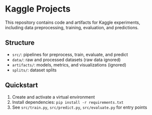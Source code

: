 # Kaggle Projects

This repository contains code and artifacts for Kaggle experiments, including data preprocessing, training, evaluation, and predictions.

## Structure
- `src/`: pipelines for preprocess, train, evaluate, and predict
- `data/`: raw and processed datasets (raw data ignored)
- `artifacts/`: models, metrics, and visualizations (ignored)
- `splits/`: dataset splits

## Quickstart
1. Create and activate a virtual environment
2. Install dependencies: `pip install -r requirements.txt`
3. See `src/train.py`, `src/predict.py`, `src/evaluate.py` for entry points
